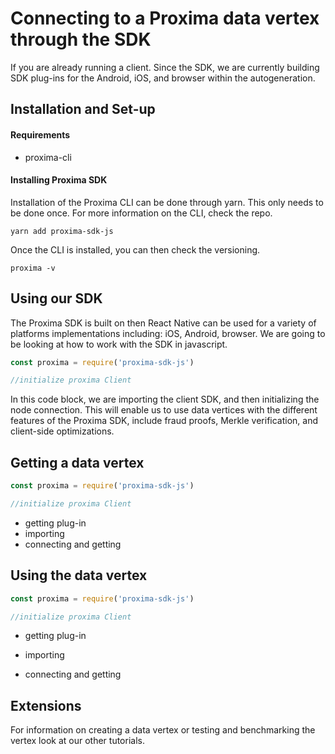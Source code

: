 # Connecting to a Proxima data vertex through the SDK
If you are already running a client. Since the SDK, we are currently building SDK plug-ins for the Android, iOS, and browser within the autogeneration.

## Installation and Set-up


#### Requirements


- proxima-cli


#### Installing Proxima SDK
Installation of the Proxima CLI can be done through yarn. This only needs to be done once. For more information on the CLI, check the repo.
```
yarn add proxima-sdk-js
```
Once the CLI is installed, you can then check the versioning.

```
proxima -v
```

## Using our SDK
The Proxima SDK is built on then React Native can be used for a variety of platforms implementations including: iOS, Android, browser. We are going to be looking at how to work with the SDK in javascript.

```javascript
const proxima = require('proxima-sdk-js')

//initialize proxima Client
```

In this code block, we are importing the client SDK, and then initializing the node connection. This will enable us to use data vertices with the different features of the Proxima SDK, include fraud proofs, Merkle verification, and client-side optimizations.

## Getting a data vertex

```javascript
const proxima = require('proxima-sdk-js')

//initialize proxima Client
```

- getting plug-in
- importing
- connecting and getting  

## Using the data vertex

```javascript
const proxima = require('proxima-sdk-js')

//initialize proxima Client
```
- getting plug-in
- importing

- connecting and getting  


## Extensions
For information on creating a data vertex or testing and benchmarking the vertex look at our other tutorials.
